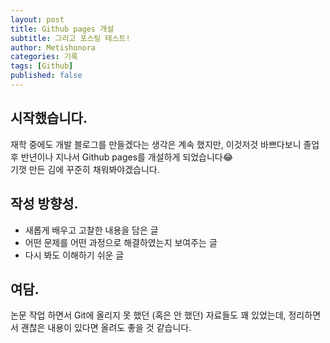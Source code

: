 ```yaml
---
layout: post
title: Github pages 개설
subtitle: 그리고 포스팅 테스트!
author: Metishonora
categories: 기록
tags: [Github]
published: false
---
```


## 시작했습니다.
재학 중에도 개발 블로그를 만들겠다는 생각은 계속 했지만, 이것저것 바쁘다보니 졸업 후 반년이나 지나서 Github pages를 개설하게 되었습니다:joy:<br>
기껏 만든 김에 꾸준히 채워봐야겠습니다.

## 작성 방향성.
+ 새롭게 배우고 고찰한 내용을 담은 글
+ 어떤 문제를 어떤 과정으로 해결하였는지 보여주는 글
+ 다시 봐도 이해하기 쉬운 글

## 여담.
논문 작업 하면서 Git에 올리지 못 했던 (혹은 안 했던) 자료들도 꽤 있었는데, 정리하면서 괜찮은 내용이 있다면 올려도 좋을 것 같습니다.
